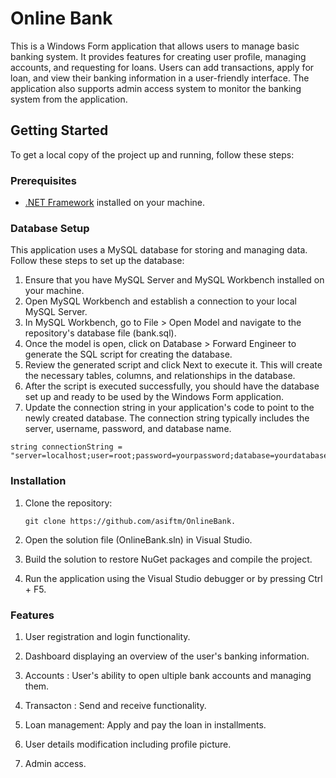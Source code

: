 # Online Bank

This is a Windows Form application that allows users to manage basic banking system. It provides features for creating user profile, managing accounts, and requesting for loans. Users can add transactions, apply for loan, and view their banking information in a user-friendly interface. The application also supports admin access system to monitor the banking system from the application.

## Getting Started

To get a local copy of the project up and running, follow these steps:

### Prerequisites

- [.NET Framework](https://dotnet.microsoft.com/download) installed on your machine.

### Database Setup

This application uses a MySQL database for storing and managing data. Follow these steps to set up the database:

1. Ensure that you have MySQL Server and MySQL Workbench installed on your machine.  
2. Open MySQL Workbench and establish a connection to your local MySQL Server.
3. In MySQL Workbench, go to File > Open Model and navigate to the repository's database file (bank.sql).
4. Once the model is open, click on Database > Forward Engineer to generate the SQL script for creating the database.
5. Review the generated script and click Next to execute it. This will create the necessary tables, columns, and relationships in the database.
6. After the script is executed successfully, you should have the database set up and ready to be used by the Windows Form application.
7. Update the connection string in your application's code to point to the newly created database. The connection string typically includes the server, username, password, and database name.
  ```
  string connectionString = "server=localhost;user=root;password=yourpassword;database=yourdatabase;";
  ```
### Installation

1. Clone the repository:
   ```shell
   git clone https://github.com/asiftm/OnlineBank.
   ```
2. Open the solution file (OnlineBank.sln) in Visual Studio.

3. Build the solution to restore NuGet packages and compile the project.

4. Run the application using the Visual Studio debugger or by pressing Ctrl + F5.

### Features
1. User registration and login functionality.

2. Dashboard displaying an overview of the user's banking information.

3. Accounts : User's ability to open ultiple bank accounts and managing them.

4. Transacton : Send and receive functionality.

5. Loan management: Apply and pay the loan in installments.

6. User details modification including profile picture.

7. Admin access.
